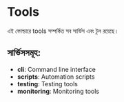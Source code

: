 # Tools

এই ফোল্ডারে tools সম্পর্কিত সব সার্ভিস এবং টুল রয়েছে।

## সার্ভিসসমূহ:
- **cli**: Command line interface
- **scripts**: Automation scripts
- **testing**: Testing tools
- **monitoring**: Monitoring tools
